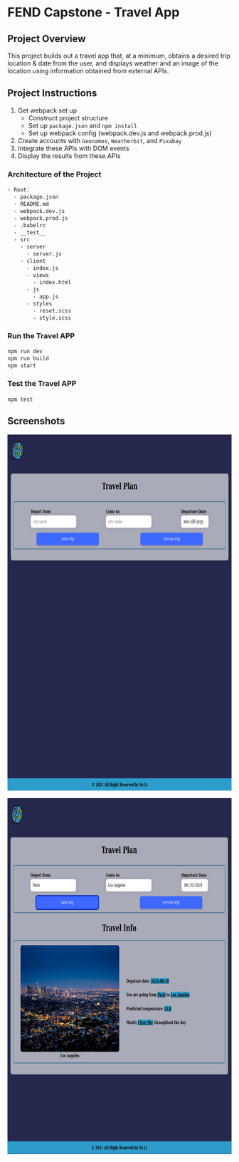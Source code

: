 # FEND Capstone - Travel App

## Project Overview
This project builds out a travel app that, at a minimum, obtains a desired trip location & date from the user, and displays weather and an image of the location using information obtained from external APIs.

## Project Instructions
1. Get webpack set up
    - Construct project structure
    - Set up `package.json` and `npm install`
    - Set up webpack config (webpack.dev.js and webpack.prod.js)
2. Create accounts with `Geonames`, `Weatherbit`, and `Pixabay`
3. Integrate these APIs with DOM events
4. Display the results from these APIs

### Architecture of the Project
```
- Root:
  - package.json
  - README.md
  - webpack.dev.js
  - webpack.prod.js
  - .babelrc
  - __test__
  - src
    - server
      - server.js  
    - client
      - index.js
      - views
        - index.html
      - js
        - app.js 
      - styles
        - reset.scss
        - style.scss 
```

### Run the Travel APP

```terminal
npm run dev
npm run build
npm start
```

### Test the Travel APP

```terminal
npm test
```

## Screenshots

<p align="center">
  <img width="700" height="800" src="screenshot1.png">
</p>

<p align="center">
  <img width="700" height="800" src="screenshot2.png">
</p>
